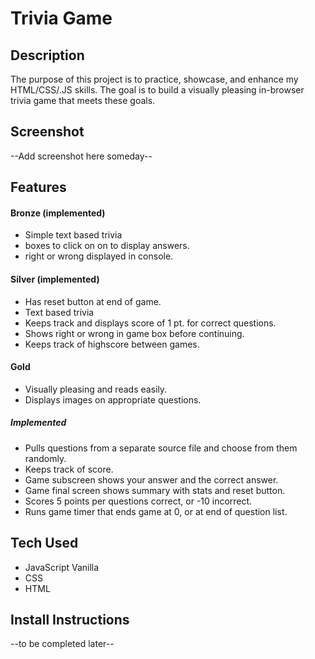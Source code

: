 # Trivia Game

## Description
The purpose of this project is to practice, showcase, and enhance my HTML/CSS/.JS skills. The goal is to build a visually pleasing in-browser trivia game that meets these goals.

## Screenshot
--Add screenshot here someday--

## Features

#### Bronze (implemented)
- Simple text based trivia
- boxes to click on on to display answers.
- right or wrong displayed in console.

#### Silver (implemented)
- Has reset button at end of game.
- Text based trivia
- Keeps track and displays score of 1 pt. for correct questions.
- Shows right or wrong in game box before continuing.
- Keeps track of highscore between games.

#### Gold

- Visually pleasing and reads easily.
- Displays images on appropriate questions.

##### Implemented
- Pulls questions from a separate source file and choose from them randomly.
- Keeps track of score.
- Game subscreen shows your answer and the correct answer.
- Game final screen shows summary with stats and reset button.
- Scores 5 points per questions correct, or -10 incorrect.
- Runs game timer that ends game at 0, or at end of question list.


## Tech Used
- JavaScript Vanilla
- CSS
- HTML

## Install Instructions
--to be completed later--



